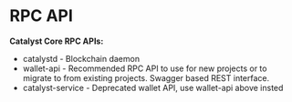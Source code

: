 # RPC API

**Catalyst Core RPC APIs:**

- catalystd - Blockchain daemon
- wallet-api - Recommended RPC API to use for new projects or to migrate to from existing projects. Swagger based REST interface.
- catalyst-service - Deprecated wallet API, use wallet-api above insted

